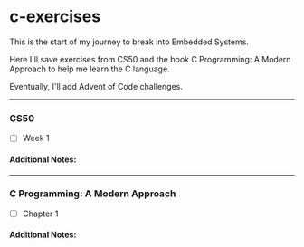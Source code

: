 # c-exercises
This is the start of my journey to break into Embedded Systems. 

Here I'll save exercises from CS50 and the book C Programming: A Modern Approach to help me learn the C language. 

Eventually, I'll add Advent of Code challenges.

---

### CS50
- [ ] Week 1

#### Additional Notes:

---
### C Programming: A Modern Approach
- [ ] Chapter 1

#### Additional Notes:
